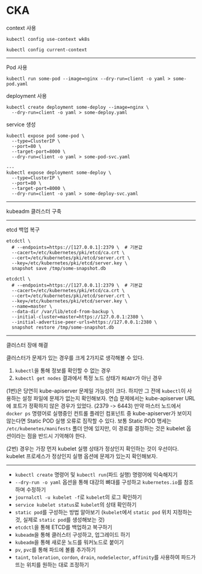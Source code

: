 # CKA



context  사용

```
kubectl config use-context wk8s
```



```
kubectl config current-context
```



---

Pod 사용

```
kubectl run some-pod --image=nginx --dry-run=client -o yaml > some-pod.yaml
```



deployment 사용

```
kubectl create deployment some-deploy --image=nginx \
  --dry-run=client -o yaml > some-deploy.yaml
```



service 생성

```
kubectl expose pod some-pod \
  --type=ClusterIP \
  --port=80 \
  --target-port=8000 \
  --dry-run=client -o yaml > some-pod-svc.yaml
  
---
kubectl expose deployment some-deploy \
  --type=ClusterIP \
  --port=80 \
  --target-port=8000 \
  --dry-run=client -o yaml > some-deploy-svc.yaml
```



---

kubeadm 클러스터 구축



---

etcd 백업 복구

```
etcdctl \
  # --endpoints=https://[127.0.0.1]:2379 \  # 기본값
  --cacert=/etc/kubernetes/pki/etcd/ca.crt \
  --cert=/etc/kubernetes/pki/etcd/server.crt \
  --key=/etc/kubernetes/pki/etcd/server.key \
  snapshot save /tmp/some-snapshot.db
```



```
etcdctl \
  # --endpoints=https://[127.0.0.1]:2379 \  # 기본값
  --cacert=/etc/kubernetes/pki/etcd/ca.crt \
  --cert=/etc/kubernetes/pki/etcd/server.crt \
  --key=/etc/kubernetes/pki/etcd/server.key \
  --name=master \
  --data-dir /var/lib/etcd-from-backup \
  --initial-cluster=master=https://127.0.0.1:2380 \
  --initial-advertise-peer-urls=https://127.0.0.1:2380 \
  snapshot restore /tmp/some-snapshot.db
```



---

클러스터 장애 해결

클러스터가 문제가 있는 경우를 크게 2가지로 생각해볼 수 있다.

1. `kubectl`을 통해 정보를 확인할 수 없는 경우
2. `kubectl get nodes` 결과에서 특정 노드 상태가 `READY`가 아닌 경우

(1번)은 당연히 kube-apiserver 문제일 가능성이 크다. 하지만 그 전에 `kubectl`이 사용하는 설정 파일에 문제가 없는지 확인해보자.
연습 문제에서는 kube-apiserver URL에 포트가 정확하지 않은 경우가 있었다. (2379 -> 6443)
만약 마스터 노드에서 `docker ps` 명령어로 실행중인 컨트롤 플레인 컴포넌트 중 kube-apiserver가 보이지 않는다면 Static POD 실행 오류로 짐작할 수 있다.
보통 Static POD 명세는 `/etc/kubenetes/manifests` 폴더 안에 있지만, 이 경로를 결정하는 것은 kubelet 옵션이라는 점을 반드시 기억해야 한다.

(2번) 경우는 가장 먼저 kubelet 실행 상태가 정상인지 확인하는 것이 우선이다. kubelet 프로세스가 정상인지 실행 옵션에 문제가 있는지 확인해보자.



---

- `kubectl create` 명령어 및 `kubectl run`(파드 실행) 명령어에 익숙해지기
- `--dry-run -o yaml` 옵션을 통해 대강의 뼈대를 구성하고 `kubernetes.io`를 참조하며 수정하기
- `journalctl -u kubelet -f`로 `kubelet`의 로그 확인하기
- `service kubelet status`로 `kubelet`의 상태 확인하기
- `static pod`를 구성하는 방법 알아보기 (`kubelet`에서 `static pod` 위치 지정하는 것, 실제로 `static pod`를 생성해보는 것)
- `etcdctl`을 통해 ETCD를 백업하고 복구하기
- `kubeadm`을 통해 클러스터 구성하고, 업그레이드 하기
- `kubeadm`을 통해 새로운 노드를 워커노드로 붙이기
- `pv`, `pvc`를 통해 파드에 볼륨 추가하기
- `taint`, `toleration`, `cordon`, `drain`, `nodeSelector`, `affinity`를 사용하여 파드가 뜨는 위치를 원하는 대로 조정하기